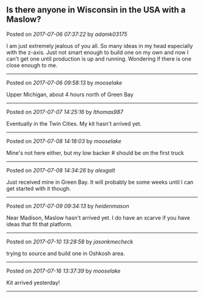 ## Is there anyone in Wisconsin in the USA with a Maslow?
Posted on *2017-07-06 07:37:22* by *adamk03175*

I am just extremely jealous of you all. So many ideas in my head especially with the z-axis. Just not smart enough to build one on my own and now I can't get one until production is up and running. Wondering if there is one close enough to me.

---

Posted on *2017-07-06 09:58:13* by *mooselake*

Upper Michigan, about 4 hours north of Green Bay

---

Posted on *2017-07-07 14:25:16* by *lthomas987*

Eventually in the Twin Cities.  My kit hasn't arrived yet.

---

Posted on *2017-07-08 14:18:03* by *mooselake*

Mine's not here either, but my low backer # should be on the first truck

---

Posted on *2017-07-08 14:34:26* by *alexgalt*

Just received mine in Green Bay. It will probably be some weeks until I can get started with it though.

---

Posted on *2017-07-09 09:34:13* by *heidenmason*

Near Madison, Maslow hasn't arrived yet. I do have an xcarve if you have ideas that fit that platform.

---

Posted on *2017-07-10 13:28:58* by *jasonkmecheck*

trying to source and build one in Oshkosh area.

---

Posted on *2017-07-16 13:37:39* by *mooselake*

Kit arrived yesterday!

---

